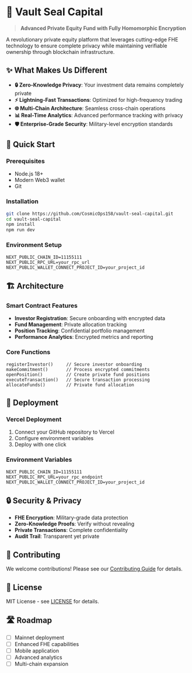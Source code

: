 # 🔐 Vault Seal Capital

> **Advanced Private Equity Fund with Fully Homomorphic Encryption**

A revolutionary private equity platform that leverages cutting-edge FHE technology to ensure complete privacy while maintaining verifiable ownership through blockchain infrastructure.

## ✨ What Makes Us Different

- **🔒 Zero-Knowledge Privacy**: Your investment data remains completely private
- **⚡ Lightning-Fast Transactions**: Optimized for high-frequency trading
- **🌐 Multi-Chain Architecture**: Seamless cross-chain operations
- **📊 Real-Time Analytics**: Advanced performance tracking with privacy
- **🛡️ Enterprise-Grade Security**: Military-level encryption standards

## 🚀 Quick Start

### Prerequisites
- Node.js 18+
- Modern Web3 wallet
- Git

### Installation
```bash
git clone https://github.com/CosmicOps158/vault-seal-capital.git
cd vault-seal-capital
npm install
npm run dev
```

### Environment Setup
```env
NEXT_PUBLIC_CHAIN_ID=11155111
NEXT_PUBLIC_RPC_URL=your_rpc_url
NEXT_PUBLIC_WALLET_CONNECT_PROJECT_ID=your_project_id
```

## 🏗️ Architecture

### Smart Contract Features
- **Investor Registration**: Secure onboarding with encrypted data
- **Fund Management**: Private allocation tracking
- **Position Tracking**: Confidential portfolio management
- **Performance Analytics**: Encrypted metrics and reporting

### Core Functions
```solidity
registerInvestor()     // Secure investor onboarding
makeCommitment()       // Process encrypted commitments  
openPosition()         // Create private fund positions
executeTransaction()   // Secure transaction processing
allocateFunds()        // Private fund allocation
```

## 🚀 Deployment

### Vercel Deployment
1. Connect your GitHub repository to Vercel
2. Configure environment variables
3. Deploy with one click

### Environment Variables
```env
NEXT_PUBLIC_CHAIN_ID=11155111
NEXT_PUBLIC_RPC_URL=your_rpc_endpoint
NEXT_PUBLIC_WALLET_CONNECT_PROJECT_ID=your_project_id
```

## 🔒 Security & Privacy

- **FHE Encryption**: Military-grade data protection
- **Zero-Knowledge Proofs**: Verify without revealing
- **Private Transactions**: Complete confidentiality
- **Audit Trail**: Transparent yet private

## 🤝 Contributing

We welcome contributions! Please see our [Contributing Guide](CONTRIBUTING.md) for details.

## 📄 License

MIT License - see [LICENSE](LICENSE) for details.

## 🛣️ Roadmap

- [ ] Mainnet deployment
- [ ] Enhanced FHE capabilities  
- [ ] Mobile application
- [ ] Advanced analytics
- [ ] Multi-chain expansion
